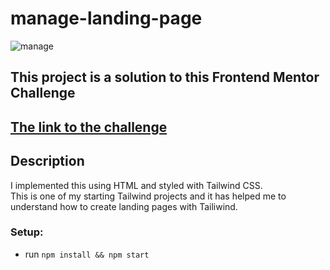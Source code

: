 # manage-landing-page

![manage](https://i.postimg.cc/yxVGBDM3/landing-page.png)

## This project is a solution to this Frontend Mentor Challenge
## [The link to the challenge](https://www.frontendmentor.io/challenges/manage-landing-page-SLXqC6P5)

## Description
I implemented this using HTML and styled with Tailwind CSS.<br>
This is one of my starting Tailwind projects and it has helped me to understand how to create landing pages with Tailiwind.

### Setup:
- run ```npm install && npm start```
